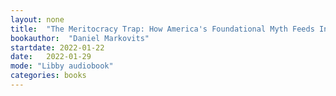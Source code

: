 ```yaml
---
layout: none
title:  "The Meritocracy Trap: How America's Foundational Myth Feeds Inequality, Dismantles the Middle Class, and Devours the Elite"
bookauthor:  "Daniel Markovits"
startdate: 2022-01-22
date:   2022-01-29
mode: "Libby audiobook"
categories: books
---
```


